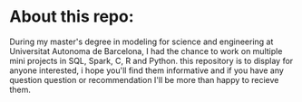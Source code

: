 # About this repo:
During my master's degree in modeling for science and engineering at Universitat Autonoma de Barcelona, I had the chance to work on multiple mini projects in SQL, Spark, C, R and Python. this repository is to display for anyone interested, i hope you'll find them informative and if you have any question question or recommendation I'll be more than happy to recieve them.

